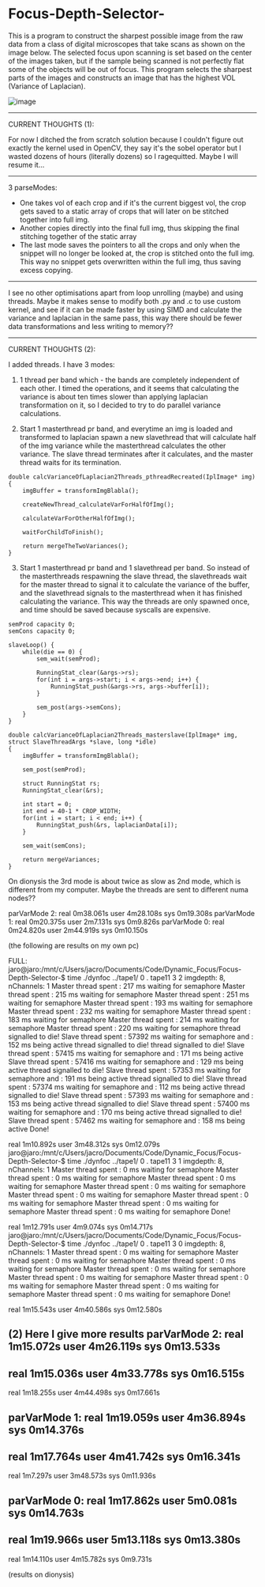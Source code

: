 # Focus-Depth-Selector-

This is a program to construct the sharpest possible image from the raw data from a class of digital microscopes that take scans as shown on the image below. The selected focus upon scanning is set based on the center of the images taken, but if the sample being scanned is not perfectly flat some of the objects will be out of focus. This program selects the sharpest parts of the images and constructs an image that has the highest VOL (Variance of Laplacian).

![image](https://github.com/ConanBacterium/Focus-Depth-Selector-/assets/1878037/755f846a-801d-4ac4-81af-404554a4e259)

--------------------
CURRENT THOUGHTS (1): 

For now I ditched the from scratch solution because I couldn't figure out exactly the kernel used in OpenCV, they say it's the sobel operator but I wasted dozens of hours (literally dozens) so I ragequitted. Maybe I will resume it... 

---
3 parseModes:

* One takes vol of each crop and if it's the current biggest vol, the crop gets saved to a static array of crops that will later on be stitched together into full img. 
* Another copies directly into the final full img, thus skipping the final stitching together of the static array
* The last mode saves the pointers to all the crops and only when the snippet will no longer be looked at, the crop is stitched onto the full img. This way no snippet gets overwritten within the full img, thus saving excess copying. 

---
I see no other optimisations apart from loop unrolling (maybe) and using threads. Maybe it makes sense to modify both .py and .c to use custom kernel, and see if it can be made faster by using SIMD and calculate the variance and laplacian in the same pass, this way there should be fewer data transformations and less writing to memory?? 

----------------
CURRENT THOUGHTS (2): 

I added threads. I have 3 modes: 
1) 1 thread per band which - the bands are completely independent of each other. I timed the operations, and it seems that calculating the variance is about ten times slower than applying laplacian transformation on it, so I decided to try to do parallel variance calculations. 

2) Start 1 masterthread pr band, and everytime an img is loaded and transformed to laplacian spawn a new slavethread that will calculate half of the img variance while the masterthread calculates the other variance. The slave thread terminates after it calculates, and the master thread waits for its termination. 
```
double calcVarianceOfLaplacian2Threads_pthreadRecreated(IplImage* img) {
    imgBuffer = transformImgBlabla();

    createNewThread_calculateVarForHalfOfImg();

    calculateVarForOtherHalfOfImg();

    waitForChildToFinish();

    return mergeTheTwoVariances();
}
```
3) Start 1 masterthread pr band and 1 slavethread per band. So instead of the masterthreads respawning the slave thread, the slavethreads wait for the master thread to signal it to calculate the variance of the buffer, and the slavethread signals to the masterthread when it has finished calculating the variance. This way the threads are only spawned once, and time should be saved because syscalls are expensive. 
```
semProd capacity 0;
semCons capacity 0; 

slaveLoop() {
    while(die == 0) {
        sem_wait(semProd);

        RunningStat_clear(&args->rs);
        for(int i = args->start; i < args->end; i++) {
            RunningStat_push(&args->rs, args->buffer[i]);
        }

        sem_post(args->semCons); 
    }
}

double calcVarianceOfLaplacian2Threads_masterslave(IplImage* img, struct SlaveThreadArgs *slave, long *idle) 
{
    imgBuffer = transformImgBlabla();
    
    sem_post(semProd); 

    struct RunningStat rs; 
    RunningStat_clear(&rs);

    int start = 0;
    int end = 40-1 * CROP_WIDTH;
    for(int i = start; i < end; i++) {
        RunningStat_push(&rs, laplacianData[i]);
    }

    sem_wait(semCons); 
    
    return mergeVariances;
}
```
On dionysis the 3rd mode is about twice as slow as 2nd mode, which is different from my computer. Maybe the threads are sent to different numa nodes?? 

parVarMode 2:
real    0m38.061s
user    4m28.108s
sys     0m19.308s
parVarMode 1:
real    0m20.375s
user    2m7.131s
sys     0m9.826s
parVarMode 0: 
real    0m24.820s
user    2m44.919s
sys     0m10.150s

(the following are results on my own pc)

FULL: 
jaro@jaro:/mnt/c/Users/jacro/Documents/Code/Dynamic_Focus/Focus-Depth-Selector-$ time ./dynfoc ../tape1/ 0 . tape11 3 2
imgdepth: 8, nChannels: 1
Master thread spent : 217 ms waiting for semaphore
Master thread spent : 215 ms waiting for semaphore
Master thread spent : 251 ms waiting for semaphore
Master thread spent : 193 ms waiting for semaphore
Master thread spent : 232 ms waiting for semaphore
Master thread spent : 183 ms waiting for semaphore
Master thread spent : 214 ms waiting for semaphore
Master thread spent : 220 ms waiting for semaphore
thread signalled to die!
Slave thread spent : 57392 ms waiting for semaphore and : 152 ms being active
thread signalled to die!
thread signalled to die!
Slave thread spent : 57415 ms waiting for semaphore and : 171 ms being active
Slave thread spent : 57416 ms waiting for semaphore and : 129 ms being active
thread signalled to die!
Slave thread spent : 57353 ms waiting for semaphore and : 191 ms being active
thread signalled to die!
Slave thread spent : 57374 ms waiting for semaphore and : 112 ms being active
thread signalled to die!
Slave thread spent : 57393 ms waiting for semaphore and : 153 ms being active
thread signalled to die!
Slave thread spent : 57400 ms waiting for semaphore and : 170 ms being active
thread signalled to die!
Slave thread spent : 57462 ms waiting for semaphore and : 158 ms being active
Done!

real    1m10.892s
user    3m48.312s
sys     0m12.079s
jaro@jaro:/mnt/c/Users/jacro/Documents/Code/Dynamic_Focus/Focus-Depth-Selector-$ time ./dynfoc ../tape1/ 0 . tape11 3 1
imgdepth: 8, nChannels: 1
Master thread spent : 0 ms waiting for semaphore
Master thread spent : 0 ms waiting for semaphore
Master thread spent : 0 ms waiting for semaphore
Master thread spent : 0 ms waiting for semaphore
Master thread spent : 0 ms waiting for semaphore
Master thread spent : 0 ms waiting for semaphore
Master thread spent : 0 ms waiting for semaphore
Master thread spent : 0 ms waiting for semaphore
Done!

real    1m12.791s
user    4m9.074s
sys     0m14.717s
jaro@jaro:/mnt/c/Users/jacro/Documents/Code/Dynamic_Focus/Focus-Depth-Selector-$ time ./dynfoc ../tape1/ 0 . tape11 3 0
imgdepth: 8, nChannels: 1
Master thread spent : 0 ms waiting for semaphore
Master thread spent : 0 ms waiting for semaphore
Master thread spent : 0 ms waiting for semaphore
Master thread spent : 0 ms waiting for semaphore
Master thread spent : 0 ms waiting for semaphore
Master thread spent : 0 ms waiting for semaphore
Master thread spent : 0 ms waiting for semaphore
Master thread spent : 0 ms waiting for semaphore
Done!

real    1m15.543s
user    4m40.586s
sys     0m12.580s

(2)
Here I give more results
parVarMode 2: 
real    1m15.072s
user    4m26.119s
sys     0m13.533s
-
real    1m15.036s
user    4m33.778s
sys     0m16.515s
-
real    1m18.255s
user    4m44.498s
sys     0m17.661s

parVarMode 1: 
real    1m19.059s
user    4m36.894s
sys     0m14.376s
-
real    1m17.764s
user    4m41.742s
sys     0m16.341s
-
real    1m7.297s
user    3m48.573s
sys     0m11.936s

parVarMode 0: 
real    1m17.862s
user    5m0.081s
sys     0m14.763s
-
real    1m19.966s
user    5m13.118s
sys     0m13.380s
-
real    1m14.110s
user    4m15.782s
sys     0m9.731s


(results on dionysis)

